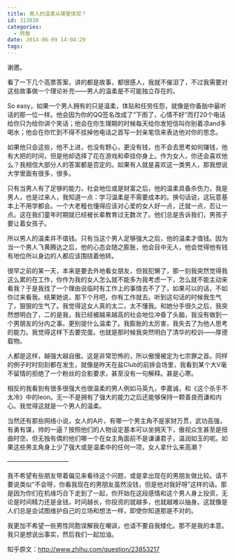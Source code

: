 ```yaml
---
title: 男人的温柔从哪里体现？
id: 313838
categories:
  - 转载
date: 2014-06-09 14:04:29
tags:
---
```


谢邀。

看了一下几个高票答案，讲的都是故事，都很感人，我就不催泪了，不过我需要对这些故事做一个理论补充——男人的温柔是不可能独立存在的。

So easy，如果一个男人拥有的只是温柔，体贴和任劳任怨，就像是你备胎中最听话的那一位一样。他会因为你的QQ签名改成了“下雨了，心情不好”而打20个电话给你只为给你讲个笑话；他会在你生理期的时候每天给你发短信叫你别着凉and多喝水；他会在你忙到不得不挂掉他电话之首写一封亲笔信来表达他对你的思念。

如果他只会这些，他不上进，也没有野心，更没有钱，也不会去思考如何赚钱，他有大把的时间，但是他却选择了花在游戏和牵挂你身上。作为女人，你还会喜欢他么？我相信大部分人的答案都是否定的。如果有人就是喜欢这一类男人，那我想说大学里面有很多，很多。

只有当男人有了足够的能力，社会地位或是财富之后，他的温柔具备杀伤力，我是男人，也是过来人，我知道一点：学习温柔是不需要成本的。换句话说，这玩意基本上不用学都会。一个大老粗也懂得应该对心爱的女人好一点，迁就一点，忍让一点。这在我们童年时期就已经被长辈教育过无数次了。他们总是告诉我们，男孩子要让着女孩子。

所以男人的温柔并不值钱。只有当这个男人足够强大之后，他的温柔才值钱。因为当一个男人飞黄腾达之后，他的心态会随之膨胀，他会目中无人，他会觉得他有钱有地位所以身边的人都应该围绕着他转。

很早之前的某一天，本来是要去外地看女朋友，但我犯懒了，那一刻我突然觉得我这么累的在工作，你作为我的女人怎么就不能多为我考虑一下，怎么就不能主动来看我？于是我找了一个理由说临时有工作上的事情去不了了，如果可以的话，不如你过来看我。结果她说，那下个月吧，你有工作就去。听到这句话的时候我生气了，狠狠的生气了。我觉得这女人真的太二，太不懂我。和她分手很久之后，我突然想明白了，二的是我，我已经被越来越高的社会地位冲昏了头脑，我没有做到一个男朋友的分内之事。更别提什么温柔了。我膨胀的太厉害，我失去了为他人思考的能力。我觉得这样下去要完蛋。也就是那时候我突然明白了清华的校训——厚德载物。

人都是这样，越强大越自傲。这是非常恐怖的，所以傲慢被定为七宗罪之首。同样的例子时时刻刻都在发生，就像是昨天在盐Club的前排会场里，我看到某个大V毫不留情的拒绝了一个粉丝的合影要求，甚至没有一句解释。甚是心寒。

相反的我看到有很多很强大也很温柔的男人例如马英九，李嘉诚，和《这个杀手不太冷》中的leon。无一不是拥有了强大的能力之后还能够保持一颗善良而谦和内心。我觉得这就是一个男人的温柔。

当然还有那些网络小说，女人的A片，有哪一个男主角不是家财万贯，武功高强，有勇有谋，帅的一逼？按照他们的人物设定基本可以坐拥天下，傲视众生甚至是扭曲时空。但无独有偶的他们哪一个在女主角面前不是谦谦君子，温润如玉的呢。如果这些男主角身上少了强大或是温柔中的任何一项，女人拿什么来高潮？

——————————

我不希望有些朋友带着偏见来看待这个问题，或是拿出现在的男朋友做比较。请不要说类似“不会呀，你看我现在的男朋友虽然没钱，但是他对我好呀”这样的话。那是因为你们在机缘巧合下走到了一起，你开始在这段感情和这个男人身上投资，无论是时间精力还是金钱，时间越长，你投资的就越多，也就越难以抽身。这就像是人们总是会试图维护自己的立场和想法一样，即使你知道那是不对的。

我更加不希望一些男性同胞误解我在嘲讽，也请不要自我矮化。那不是我的本意。我只是想说出事实，然后我们一起加油。

知乎原文：http://www.zhihu.com/question/23853217